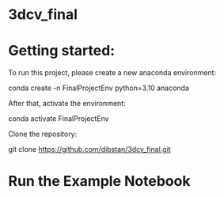 # 3dcv_final

# Getting started:

To run this project, please create a new anaconda environment:

conda create -n FinalProjectEnv python=3.10 anaconda

After that, activate the environment:

conda activate FinalProjectEnv

Clone the repository:

git clone https://github.com/dibstan/3dcv_final.git


# Run the Example Notebook
